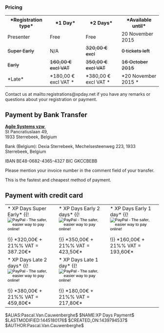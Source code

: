 <h3>Pricing</h3>
<table class="table table-bordered">
<tr><th>*Registration type*</th><th>*1 Day*</th><th>*2 Days*</th><th>*Available until*</th></tr>
<tr><td>Presenter</td><td> Free </td><td> Free </td><td> 20  November 2015</td></tr>
<tr><td><strike>Super Early</strike></td><td>N/A</td><td><strike>320,00 &euro; excl </strike></td><td><strike>0 tickets left</strike></td></tr>
<tr><td><strike>Early<strike></td><td><strike>160,00 &euro; excl VAT</strike></td><td><strike>350,00 &euro; excl VAT</strike></td><td><strike>16 October 2015</strike></td></tr>
<tr><td>*Late*</td><td>*180,00 &euro; excl VAT *</td><td>*380,00 &euro; excl VAT *</td><td>*20 November 2015 *</td></tr>
</table>
Contact us at mailto:registrations@xpday.net if you have any remarks or questions about your registration or payment.

<h2>Payment by Bank Transfer</h2>

<strong><a target="_blank" href="http://www.agilesystems.org/">Agile Systems vzw</a></strong>,<br /> St Pancratiuslaan 49,<br /> 1933 Sterrebeek, Belgium<br /> </p>
<p> Bank (Belgium): Dexia Sterrebeek, Mechelsesteenweg 223, 1933 Sterrebeek, Belgium </p>
<p> IBAN BE48-0682-4365-4327 BIC GKCCBEBB  </p>

Please mention your invoice number in the comment field of your transfer.
<p> This is the fastest and cheapest method of payment. </p>

<h2>Payment with credit card</h2>
<table class="table">
<tr>
<td>
* XP Days Super Early*
{{!
<form target="paypal" action="https://www.paypal.com/cgi-bin/webscr" method="post">
<input type="hidden" name="cmd" value="_s-xclick">
<input type="hidden" name="hosted_button_id" value="Q34Q2JDU785RE">
<input type="image" src="https://www.paypalobjects.com/en_US/i/btn/btn_cart_LG.gif" border="0" name="submit" alt="PayPal - The safer, easier way to pay online!">
<img alt="" border="0" src="https://www.paypalobjects.com/en_US/i/scr/pixel.gif" width="1" height="1">
</form>
!}}
*320,00&euro; + 21%% VAT = 387.20&euro;*
</td>
<td>
* XP Days Early 2 days*
{{!
<form target="paypal" action="https://www.paypal.com/cgi-bin/webscr" method="post">
<input type="hidden" name="cmd" value="_s-xclick">
<input type="hidden" name="hosted_button_id" value="UCWVYMFRF368U">
<input type="image" src="https://www.paypalobjects.com/en_US/i/btn/btn_cart_LG.gif" border="0" name="submit" alt="PayPal - The safer, easier way to pay online!">
<img alt="" border="0" src="https://www.paypalobjects.com/en_US/i/scr/pixel.gif" width="1" height="1">
</form>
!}}
*350,00&euro; + 21%% VAT = 423,50&euro;*
</td>
<td>
* XP Days Early 1 day*
{{!
<form target="paypal" action="https://www.paypal.com/cgi-bin/webscr" method="post">
<input type="hidden" name="cmd" value="_s-xclick">
<input type="hidden" name="hosted_button_id" value="WCSGCR43ZSTRQ">
<input type="image" src="https://www.paypalobjects.com/en_US/i/btn/btn_cart_LG.gif" border="0" name="submit" alt="PayPal - The safer, easier way to pay online!">
<img alt="" border="0" src="https://www.paypalobjects.com/en_US/i/scr/pixel.gif" width="1" height="1">
</form>
!}}
*160,00&euro; + 21%% VAT = 193,60&euro;*
</td>
</tr>
<tr>
<td>
* XP Days Late 2 days*
{{!
<form target="paypal" action="https://www.paypal.com/cgi-bin/webscr" method="post">
<input type="hidden" name="cmd" value="_s-xclick">
<input type="hidden" name="hosted_button_id" value="XXZQLKGRX86UG">
<input type="image" src="https://www.paypalobjects.com/en_US/i/btn/btn_cart_LG.gif" border="0" name="submit" alt="PayPal - The safer, easier way to pay online!">
<img alt="" border="0" src="https://www.paypalobjects.com/en_US/i/scr/pixel.gif" width="1" height="1">
</form>
!}}
*380,00&euro; + 21%% VAT = 459,80&euro;*
</td>
<td>
* XP Days Late 1 day*
{{!
<form target="paypal" action="https://www.paypal.com/cgi-bin/webscr" method="post">
<input type="hidden" name="cmd" value="_s-xclick">
<input type="hidden" name="hosted_button_id" value="9RHEQ3D7TMS9U">
<input type="image" src="https://www.paypalobjects.com/en_US/i/btn/btn_cart_LG.gif" border="0" name="submit" alt="PayPal - The safer, easier way to pay online!">
<img alt="" border="0" src="https://www.paypalobjects.com/en_US/i/scr/pixel.gif" width="1" height="1">
</form>
!}}
*180,00&euro; + 21%% VAT = 217,80&euro;*
</td>
</tr>
</table>
$ALIAS:Pascal.Van.Cauwenberghe$
$NAME:XP Days Payment$
$LASTMODIFIED:1445180176$
$CREATED_ON:1439794537$
$AUTHOR:Pascal.Van.Cauwenberghe$
